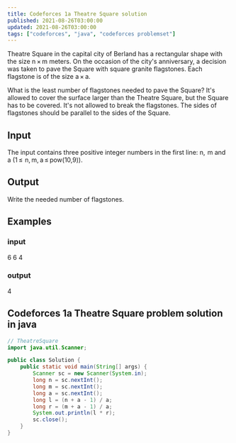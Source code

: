 ```yaml
---
title: Codeforces 1a Theatre Square solution
published: 2021-08-26T03:00:00
updated: 2021-08-26T03:00:00
tags: ["codeforces", "java", "codeforces problemset"]
---
```

Theatre Square in the capital city of Berland has a rectangular 
shape with the size n × m meters. On the occasion of the city's 
anniversary, a decision was taken to pave the Square with square 
granite flagstones. Each flagstone is of the size a × a.

What is the least number of flagstones needed to pave the Square? 
It's allowed to cover the surface larger than the Theatre Square, 
but the Square has to be covered. It's not allowed to break the 
flagstones. The sides of flagstones should be parallel to the 
sides of the Square.

## Input
The input contains three positive integer numbers in the first 
line: n,  m and a (1 ≤  n, m, a ≤ pow(10,9)).

## Output
Write the needed number of flagstones.

## Examples
### input
6 6 4

### output
4

## Codeforces 1a Theatre Square problem solution in java
```java
// TheatreSquare
import java.util.Scanner;

public class Solution {
    public static void main(String[] args) {
        Scanner sc = new Scanner(System.in);
        long n = sc.nextInt();
        long m = sc.nextInt();
        long a = sc.nextInt();
        long l = (n + a - 1) / a;
        long r = (m + a - 1) / a;
        System.out.println(l * r);
        sc.close();
    }
}
```